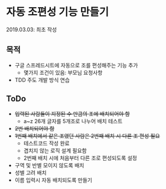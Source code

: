 # 자동 조편성 기능 만들기

2019.03.03: 최초 작성

## 목적

- 구글 스프레드시트에 자동으로 조를 편성해주는 기능 추가
  - 몇가지 조건이 있음: 부모님 요청사항
- TDD 주도 개발 방식 연습

## ToDo

- ~~입력된 사람들이 지정된 수 만큼의 조에 배치되어야 함~~
  - a~z 26개 글자를 5개조로 나누어 배치 테스트
- ~~2번 배치되어야 함~~
- ~~1번째 배치에서 같은 조였던 사람은 2번째 배치 시 다른 조 편성 필요~~
  - 테스트코드 작성 완료
  - 겹치지 않는 로직 설계 필요함
  - 2번째 배치 시에 처음부터 다른 조로 편성되도록 설정
- 구역 및 반별 모이지 않도록 배치
- 성별 고려 배치
- 이름 입력시 자동 배치되도록 만들기